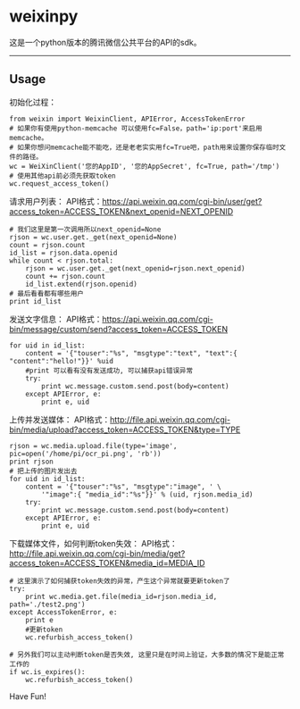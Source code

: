 weixinpy
===================
这是一个python版本的腾讯微信公共平台的API的sdk。

----------

Usage
-------------
初始化过程：
```
from weixin import WeixinClient, APIError, AccessTokenError
# 如果你有使用python-memcache 可以使用fc=False，path='ip:port'来启用memcache。
# 如果你想问memcache能不能吃，还是老老实实用fc=True吧，path用来设置你保存临时文件的路径。
wc = WeiXinClient('您的AppID', '您的AppSecret', fc=True, path='/tmp')
# 使用其他api前必须先获取token
wc.request_access_token()
```

请求用户列表：
API格式：https://api.weixin.qq.com/cgi-bin/user/get?access_token=ACCESS_TOKEN&next_openid=NEXT_OPENID
```
# 我们这里是第一次调用所以next_openid=None
rjson = wc.user.get._get(next_openid=None)
count = rjson.count
id_list = rjson.data.openid
while count < rjson.total:
    rjson = wc.user.get._get(next_openid=rjson.next_openid)
    count += rjson.count
    id_list.extend(rjson.openid)
# 最后看看都有哪些用户
print id_list
```

发送文字信息：
API格式：https://api.weixin.qq.com/cgi-bin/message/custom/send?access_token=ACCESS_TOKEN
```
for uid in id_list:
    content = '{"touser":"%s", "msgtype":"text", "text":{ "content":"hello!"}}' %uid
    #print 可以看有没有发送成功, 可以捕获api错误异常
    try:
        print wc.message.custom.send.post(body=content)
    except APIError, e:
        print e, uid
```

上传并发送媒体：
API格式：http://file.api.weixin.qq.com/cgi-bin/media/upload?access_token=ACCESS_TOKEN&type=TYPE
```
rjson = wc.media.upload.file(type='image', pic=open('/home/pi/ocr_pi.png', 'rb'))
print rjson
# 把上传的图片发出去
for uid in id_list:
    content = '{"touser":"%s", "msgtype":"image", ' \
        '"image":{ "media_id":"%s"}}' % (uid, rjson.media_id)
    try:
        print wc.message.custom.send.post(body=content)
    except APIError, e:
        print e, uid
```

下载媒体文件，如何判断token失效：
API格式：http://file.api.weixin.qq.com/cgi-bin/media/get?access_token=ACCESS_TOKEN&media_id=MEDIA_ID
```
# 这里演示了如何捕获token失效的异常，产生这个异常就要更新token了
try:
    print wc.media.get.file(media_id=rjson.media_id, path='./test2.png')
except AccessTokenError, e:
    print e
    #更新token
    wc.refurbish_access_token()

# 另外我们可以主动判断token是否失效, 这里只是在时间上验证，大多数的情况下是能正常工作的
if wc.is_expires():
    wc.refurbish_access_token()
```
Have Fun!

